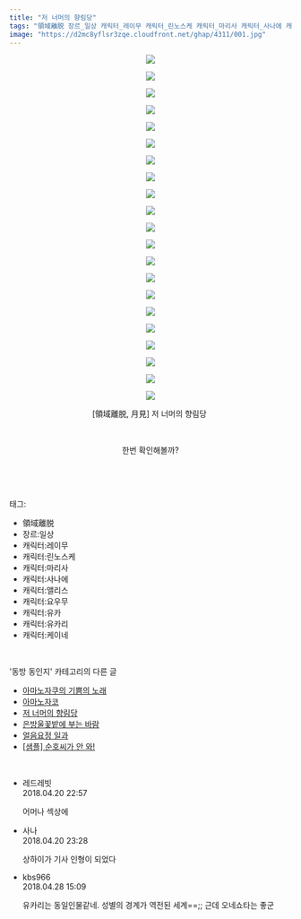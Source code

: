 ```yaml
---
title: "저 너머의 향림당"
tags: "領域離脱 장르_일상 캐릭터_레이무 캐릭터_린노스케 캐릭터_마리사 캐릭터_사나에 캐릭터_앨리스 캐릭터_요우무 캐릭터_유카 캐릭터_유카리 캐릭터_케이네 月見 동방_동인지"
image: "https://d2mc8yflsr3zqe.cloudfront.net/ghap/4311/001.jpg"
---
```

<div class="article">
<p style="text-align: center; clear: none; float: none;"><img src="{{ site.imgserver2 }}/ghap/4311/001.jpg"/></p>
<p style="text-align: center; clear: none; float: none;"><img src="{{ site.imgserver2 }}/ghap/4311/002.jpg"/></p>
<p style="text-align: center; clear: none; float: none;"><img src="{{ site.imgserver2 }}/ghap/4311/003.jpg"/></p>
<p style="text-align: center; clear: none; float: none;"><img src="{{ site.imgserver2 }}/ghap/4311/004.jpg"/></p>
<p style="text-align: center; clear: none; float: none;"><img src="{{ site.imgserver2 }}/ghap/4311/005.jpg"/></p>
<p style="text-align: center; clear: none; float: none;"><img src="{{ site.imgserver2 }}/ghap/4311/006.jpg"/></p>
<p style="text-align: center; clear: none; float: none;"><img src="{{ site.imgserver2 }}/ghap/4311/007.jpg"/></p>
<p style="text-align: center; clear: none; float: none;"><img src="{{ site.imgserver2 }}/ghap/4311/008.jpg"/></p>
<p style="text-align: center; clear: none; float: none;"><img src="{{ site.imgserver2 }}/ghap/4311/009.jpg"/></p>
<p style="text-align: center; clear: none; float: none;"><img src="{{ site.imgserver2 }}/ghap/4311/010.jpg"/></p>
<p style="text-align: center; clear: none; float: none;"><img src="{{ site.imgserver2 }}/ghap/4311/011.jpg"/></p>
<p style="text-align: center; clear: none; float: none;"><img src="{{ site.imgserver2 }}/ghap/4311/012.jpg"/></p>
<p style="text-align: center; clear: none; float: none;"><img src="{{ site.imgserver2 }}/ghap/4311/013.jpg"/></p>
<p style="text-align: center; clear: none; float: none;"><img src="{{ site.imgserver2 }}/ghap/4311/014.jpg"/></p>
<p style="text-align: center; clear: none; float: none;"><img src="{{ site.imgserver2 }}/ghap/4311/015.jpg"/></p>
<p style="text-align: center; clear: none; float: none;"><img src="{{ site.imgserver2 }}/ghap/4311/016.jpg"/></p>
<p style="text-align: center; clear: none; float: none;"><img src="{{ site.imgserver2 }}/ghap/4311/017.jpg"/></p>
<p style="text-align: center; clear: none; float: none;"><img src="{{ site.imgserver2 }}/ghap/4311/018.jpg"/></p>
<p style="text-align: center; clear: none; float: none;"><img src="{{ site.imgserver2 }}/ghap/4311/019.jpg"/></p>
<p style="text-align: center; clear: none; float: none;"><img src="{{ site.imgserver2 }}/ghap/4311/020.jpg"/></p>
<p style="text-align: center; clear: none; float: none;"><img src="{{ site.imgserver2 }}/ghap/4311/021.jpg"/></p>
<p style="text-align: center; clear: none; float: none;">[領域離脱, 月見] 저 너머의 향림당 </p>
<p style="text-align: center; clear: none; float: none;"><br/></p>
<p style="text-align: center; clear: none; float: none;">한번 확인해볼까?</p>
<p><br/></p>
</div><br/>
<div class="tagTrail">
<p>태그: </p>
<ul>
<li>領域離脱</li>
<li>장르:일상</li>
<li>캐릭터:레이무</li>
<li>캐릭터:린노스케</li>
<li>캐릭터:마리사</li>
<li>캐릭터:사나에</li>
<li>캐릭터:앨리스</li>
<li>캐릭터:요우무</li>
<li>캐릭터:유카</li>
<li>캐릭터:유카리</li>
<li>캐릭터:케이네</li>
</ul>
</div><br/>
<div class="another">
<p>'동방 동인지' 카테고리의 다른 글</p>
<ul>
<li><a href="/ghap_4324">아마노자쿠의 기쁨의 노래</a></li>
<li><a href="/ghap_4312">아마노자코</a></li>
<li><a href="/ghap_4311">저 너머의 향림당</a></li>
<li><a href="/ghap_4303">은방울꽃밭에 부는 바람</a></li>
<li><a href="/ghap_4302">얼음요정 일과</a></li>
<li><a href="/ghap_4297">[샘플] 순호씨가 안 와!</a></li>
</ul>
</div><br/>
<div class="cb_module cb_fluid">
<div class="cb_wrt cb_profile">
<div class="comment">
<ul>
<li class="cb_thumb_off" id="comment15242385">
<div class="cb_comment_area">
<div class="cb_info_area">
<div class="cb_section">
<span class="cb_nick_name">레드레빗</span>
</div>
<div class="cb_section">
<span class="cb_date">2018.04.20 22:57 </span>
</div>
</div>
<div class="cb_dsc_comment">
<p class="cb_dsc">
											어머나 섹상에
										</p>
</div>
</div></li>
<li class="cb_thumb_off" id="comment15242397">
<div class="cb_comment_area">
<div class="cb_info_area">
<div class="cb_section">
<span class="cb_nick_name">사나</span>
</div>
<div class="cb_section">
<span class="cb_date">2018.04.20 23:28 </span>
</div>
</div>
<div class="cb_dsc_comment">
<p class="cb_dsc">
											상하이가 기사 인형이 되었다
										</p>
</div>
</div></li>
<li class="cb_thumb_off" id="comment15246589">
<div class="cb_comment_area">
<div class="cb_info_area">
<div class="cb_section">
<span class="cb_nick_name">kbs966</span>
</div>
<div class="cb_section">
<span class="cb_date">2018.04.28 15:09 </span>
</div>
</div>
<div class="cb_dsc_comment">
<p class="cb_dsc">
											유카리는 동일인물같네. 성별의 경계가 역전된 세계==;; 근데 오네쇼타는 좋군
										</p>
</div>
</div></li>
</ul>
</div>
</div><!-- commentList close -->
</div><br/>
